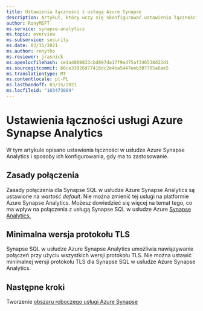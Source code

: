 ```yaml
---
title: Ustawienia łączności z usługą Azure Synapse
description: Artykuł, który uczy się skonfigurować ustawienia łączności w usłudze Azure Synapse Analytics
author: RonyMSFT
ms.service: synapse-analytics
ms.topic: overview
ms.subservice: security
ms.date: 03/15/2021
ms.author: ronytho
ms.reviewer: jrasnick
ms.openlocfilehash: ce1a4808833cbd897da17f9ad75af346538d23d1
ms.sourcegitcommit: 66ce33826d77416dc2e4ba5447eeb387705a6ae5
ms.translationtype: MT
ms.contentlocale: pl-PL
ms.lasthandoff: 03/15/2021
ms.locfileid: "103473089"
---
```

# <a name="azure-synapse-analytics-connectivity-settings"></a>Ustawienia łączności usługi Azure Synapse Analytics

W tym artykule opisano ustawienia łączności w usłudze Azure Synapse Analytics i sposoby ich konfigurowania, gdy ma to zastosowanie.


## <a name="connection-policy"></a>Zasady połączenia
Zasady połączenia dla Synapse SQL w usłudze Azure Synapse Analytics są ustawione na *wartość default*. Nie można zmienić tej usługi na platformie Azure Synapse Analytics. Możesz dowiedzieć się więcej na temat tego, co ma wpływ na połączenia z usługą Synapse SQL w usłudze Azure [Synapse Analytics.](https://docs.microsoft.com/azure/azure-sql/database/connectivity-architecture#connection-policy) 

## <a name="minimal-tls-version"></a>Minimalna wersja protokołu TLS
Synapse SQL w usłudze Azure Synapse Analytics umożliwia nawiązywanie połączeń przy użyciu wszystkich wersji protokołu TLS. Nie można ustawić minimalnej wersji protokołu TLS dla Synapse SQL w usłudze Azure Synapse Analytics.

## <a name="next-steps"></a>Następne kroki

Tworzenie [obszaru roboczego usługi Azure Synapse](./synapse-workspace-ip-firewall.md)
